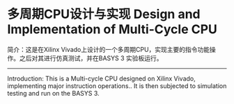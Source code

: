 # 多周期CPU设计与实现 Design and Implementation of Multi-Cycle CPU

简介：这是在Xilinx Vivado上设计的一个多周期CPU，实现主要的指令功能操作。之后对其进行仿真测试，并在BASYS 3 实验板运行。

------

Introduction: This is a Multi-cycle CPU designed on Xilinx Vivado, implementing major instruction operations.. It is then subjected to simulation testing and run on the BASYS 3.